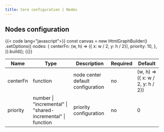 ```yaml
---
title: Core configuration | Nodes
---
```


## Nodes configuration

{{< code lang="javascript">}}
const canvas = new HtmlGraphBuilder()
  .setOptions({
    nodes: {
      centerFn: (w, h) => ({ x: w / 2, y: h / 2}),
      priority: 10,
    },
  }).build();
{{</code>}}

| Name     | Type                                                         | Description                       | Required | Default                           |
|----------|--------------------------------------------------------------|-----------------------------------|----------|-----------------------------------|
| centerFn | function                                                     | node center default configuration | no       | (w, h) => ({ x: w / 2, y: h / 2}) |
| priority | number \| "incremental" \| "shared-incremental" \| function  | priority configuration            | no       | 0                                 |
